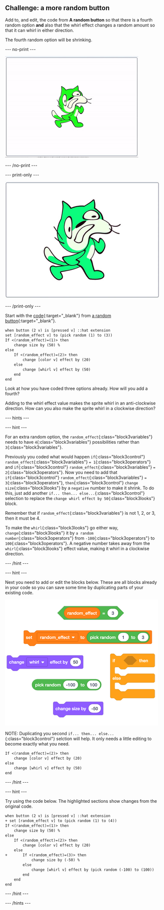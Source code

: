 ## Challenge: a more random button

Add to, and edit, the code from **A random button** so that there is a fourth random option **and** also that the whirl effect changes a random amount so that it can whirl in either direction.

The fourth random option will be shrinking.

--- no-print ---

![Random effects](images/moreRandom_completedTask.gif)

--- /no-print ---

--- print-only ---

![Random effects](images/moreRandom_completedTask.png)

--- /print-only ---

Start with the [code](http://rpf.io/p/en/button-switch-scratch-pi-get){:target="_blank"} from [a random button](http://rpf.io/p/en/button-switch-scratch-pi-get){:target="_blank"}.

```blocks3
when button (2 v) is [pressed v] ::hat extension
set [random_effect v] to (pick random (1) to (3))
If <(random_effect)=(1)> then
    change size by (50) %
else
    If <(random_effect)=(2)> then
        change [color v] effect by (20)
    else
        change [whirl v] effect by (50)
    end
end
```

Look at how you have coded three options already. How will you add a fourth?

Adding to the whirl effect value makes the sprite whirl in an anti-clockwise direction. How can you also make the sprite whirl in a clockwise direction?

--- hints ---

--- hint ---

For an extra random option, the `random_effect`{:class="block3variables"} needs to have `4`{:class="block3variables"} possibilities rather than `3`{:class="block3variables"}.

Previously you coded what would happen `if`{:class="block3control"} `random_effect`{:class="block3variables"} `= 1`{:class="block3operators"} and `if`{:class="block3control"} `random_effect`{:class="block3variables"} `= 2`{:class="block3operators"}. Now you need to add that `if`{:class="block3control"} `random_effect`{:class="block3variables"} `= 3`{:class="block3operators"}, `then`{:class="block3control"} `change size`{:class="block3looks"} by a `negative` number to make it shrink. To do this, just add another `if... then... else...`{:class="block3control"} selection to replace the `change whirl effect by 50`{:class="block3looks"} block.

Remember that if `random_effect`{:class="block3variables"} is not 1, 2, or 3, then it must be 4.

To make the `whirl`{:class="block3looks"} go either way, `change`{:class="block3looks"} it by `a random number`{:class="block3operators"} from `-100`{:class="block3operators"} to `100`{:class="block3operators"}. A negative number takes away from the `whirl`{:class="block3looks"} effect value, making it whirl in a clockwise direction.

--- /hint ---

--- hint ---

Next you need to add or edit the blocks below. These are all blocks already in your code so you can save some time by duplicating parts of your existing code.

![More random button challenge code parsons problem](images/moreRandom_Code_parsons.png)

NOTE: Duplicating you second `if... then... else...`{:class="block3control"} selction will help. It only needs a little editing to become exactly what you need.

```blocks3
If <(random_effect)=(2)> then
    change [color v] effect by (20)
else
    change [whirl v] effect by (50)
end
```

--- /hint ---

--- hint ---

Try using the code below. The highlighted sections show changes from the original code.

```blocks3
when button (2 v) is [pressed v] ::hat extension
+ set [random_effect v] to (pick random (1) to (4))
If <(random_effect)=(1)> then
    change size by (50) %
else
    If <(random_effect)=(2)> then
        change [color v] effect by (20)
    else
+       If <(random_effect)=(3)> then
            change size by (-50) %
        else
            change [whirl v] effect by (pick random (-100) to (100))
        end
    end
end
```

--- /hint ---

--- /hints ---
